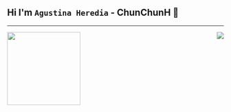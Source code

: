 ## Hi I'm **` Agustina Heredia `** - ChunChunH 👋



---
<div>
  <img height="170" align="left" src="https://github-readme-stats.vercel.app/api?username=ChunChunH&count_private=true&include_all_commits=true" />
  <img align="right" src="https://github-readme-stats.vercel.app/api/top-langs/?username=ChunChunH&layout=compact" />
</div>

<!--
**r0binxp/r0binxp** is a ✨ _special_ ✨ repository because its `README.md` (this file) appears on your GitHub profile.

Here are some ideas to get you started:

- 🔭 I’m currently working on ...
- 🌱 I’m currently learning ...
- 👯 I’m looking to collaborate on ...
- 🤔 I’m looking for help with ...
- 💬 Ask me about ...
- 📫 How to reach me: ...
- 😄 Pronouns: ...
- ⚡ Fun fact: ...
-->
